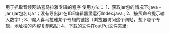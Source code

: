 用于抓取音频网站喜马拉雅专辑的程序
使用方法：
1、获取jar包的情况下:java -jar (jar包名).jar；没有导出jar在IDE编辑器里运行Index.java ;
2、按照命令提示输入数字1 ;
3、输入喜马拉雅某个专辑的链接（浏览器访问这个网站，想下哪个专辑，地址栏的内容复制粘贴;
4、下载的文件在outPut文件夹里;
